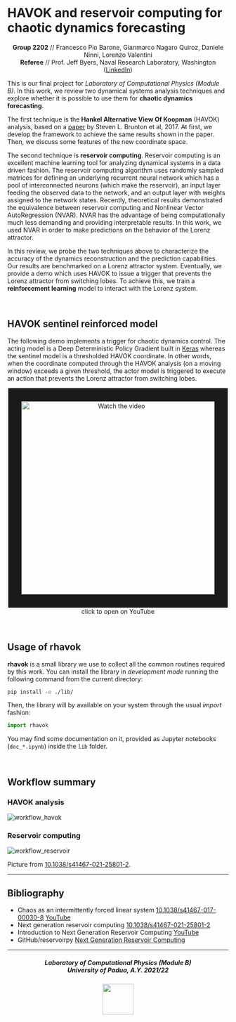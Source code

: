 # HAVOK and reservoir computing for chaotic dynamics forecasting

<p align="center"><b>Group 2202</b> // Francesco Pio Barone, Gianmarco Nagaro Quiroz, Daniele Ninni, Lorenzo Valentini<br>
<b>Referee</b> // Prof. Jeff Byers, Naval Research Laboratory, Washington (<a href="https://www.linkedin.com/in/jeff-byers-8458969/">LinkedIn</a>)
</p>

This is our final project for *Laboratory of Computational Physics (Module B)*. In this work, we review two dynamical systems analysis techniques and explore whether it is possible to use them for **chaotic dynamics forecasting**.

The first technique is the **Hankel Alternative View Of Koopman** (HAVOK) analysis, based on a [paper](https://www.nature.com/articles/s41467-017-00030-8) by Steven L. Brunton et al, 2017. At first, we develop the framework to achieve the same results shown in the paper. Then, we discuss some features of the new coordinate space.

The second technique is **reservoir computing**. Reservoir computing is an excellent machine learning tool for analyzing dynamical systems in a data driven fashion. The reservoir computing algorithm uses randomly sampled matrices for defining an underlying recurrent neural network which has a pool of interconnected neurons (which make the reservoir), an input layer feeding the observed data to the network, and an output layer with weights assigned to the network states. Recently, theoretical results demonstrated the equivalence between reservoir computing and Nonlinear Vector AutoRegression (NVAR). NVAR has the advantage of being computationally much less demanding and providing interpretable results. In this work, we used NVAR in order to make predictions on the behavior of the Lorenz attractor.

In this review, we probe the two techniques above to characterize the accuracy of the dynamics reconstruction and the prediction capabilities. Our results are benchmarked on a Lorenz attractor system. Eventually, we provide a demo which uses HAVOK to issue a trigger that prevents the Lorenz attractor from switching lobes. To achieve this, we train a **reinforcement learning** model to interact with the Lorenz system.

<br>

## HAVOK sentinel reinforced model

The following demo implements a trigger for chaotic dynamics control. The acting model is a Deep Deterministic Policy Gradient built in [Keras](https://keras.io/examples/rl/ddpg_pendulum/) whereas the sentinel model is a thresholded HAVOK coordinate. In other words, when the coordinate computed through the HAVOK analysis (on a moving window) exceeds a given threshold, the actor model is triggered to execute an action that prevents the Lorenz attractor from switching lobes.

<p align="center">
<a href="https://youtu.be/KdFz_q_qo3w" target="_blank">
  <img src="https://i3.ytimg.com/vi/KdFz_q_qo3w/maxresdefault.jpg" alt="Watch the video" width="440" border="30"/>
  <br>
  </a>
  click to open on YouTube
</p>

<br>

## Usage of rhavok

**rhavok** is a small library we use to collect all the common routines required by this work. You can install the library in *development mode* running the following command from the current directory:
```bash
pip install -e ./lib/
```
Then, the library will by available on your system through the usual *import* fashion:
```python
import rhavok
```
You may find some documentation on it, provided as Jupyter notebooks (`doc_*.ipynb`) inside the `lib` folder.

<br>

## Workflow summary

### HAVOK analysis

![workflow_havok](./img/workflow_havok.svg)

### Reservoir computing

![workflow_reservoir](./img/Gauthier_fig1.webp)

Picture from [10.1038/s41467-021-25801-2](https://doi.org/10.1038/s41467-021-25801-2).

***

## Bibliography

- Chaos as an intermittently forced linear system [10.1038/s41467-017-00030-8](https://www.nature.com/articles/s41467-017-00030-8) [YouTube](https://youtu.be/XHsYx1kpTXg)
- Next generation reservoir computing [10.1038/s41467-021-25801-2](https://www.nature.com/articles/s41467-021-25801-2/)
- Introduction to Next Generation Reservoir Computing [YouTube](https://youtu.be/wbH4En-k5Gs)
- GitHub/reservoirpy [Next Generation Reservoir Computing](https://github.com/reservoirpy/reservoirpy/blob/master/examples/Next%20Generation%20Reservoir%20Computing/NG-RC_Gauthier_et_al_2021.ipynb)

***

<h5 align="center">Laboratory of Computational Physics (Module B)<br>University of Padua, A.Y. 2021/22</h5>

<p align="center">
  <img src="https://user-images.githubusercontent.com/62724611/166108149-7629a341-bbca-4a3e-8195-67f469a0cc08.png" alt="" height="70"/>
</p>